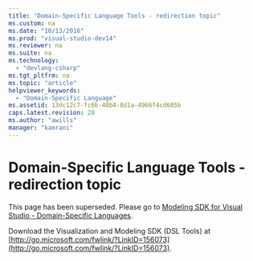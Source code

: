```yaml
---
title: "Domain-Specific Language Tools - redirection topic"
ms.custom: na
ms.date: "10/13/2016"
ms.prod: "visual-studio-dev14"
ms.reviewer: na
ms.suite: na
ms.technology: 
  - "devlang-csharp"
ms.tgt_pltfrm: na
ms.topic: "article"
helpviewer_keywords: 
  - "Domain-Specific Language"
ms.assetid: 13dc12c7-fc6b-40b4-8d1a-4966f4cd605b
caps.latest.revision: 28
ms.author: "awills"
manager: "kamrani"
---
```

# Domain-Specific Language Tools - redirection topic
This page has been superseded. Please go to [Modeling SDK for Visual Studio - Domain-Specific Languages](../modeling/modeling-sdk-for-visual-studio---domain-specific-languages.md).  
  
 Download the Visualization and Modeling SDK (DSL Tools) at [http://go.microsoft.com/fwlink/?LinkID=156073](http://go.microsoft.com/fwlink/?LinkID=156073).